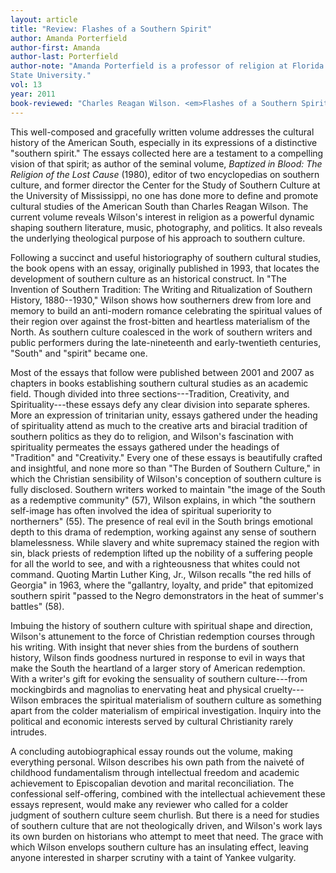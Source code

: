 ```yaml
---
layout: article
title: "Review: Flashes of a Southern Spirit"
author: Amanda Porterfield
author-first: Amanda
author-last: Porterfield
author-note: "Amanda Porterfield is a professor of religion at Florida
State University."
vol: 13
year: 2011
book-reviewed: "Charles Reagan Wilson. <em>Flashes of a Southern Spirit: Meanings of the Spirit in the U.S. South.</em> Athens: University of Georgia Press, 2011.  249 pp. ISBN 9780820338309."
---
```


This well-composed and gracefully written volume addresses the cultural
history of the American South, especially in its expressions of a
distinctive "southern spirit." The essays collected here are a testament
to a compelling vision of that spirit; as author of the seminal volume,
*Baptized in Blood: The Religion of the Lost Cause* (1980), editor of
two encyclopedias on southern culture, and former director the Center
for the Study of Southern Culture at the University of Mississippi, no
one has done more to define and promote cultural studies of the American
South than Charles Reagan Wilson. The current volume reveals Wilson's
interest in religion as a powerful dynamic shaping southern literature,
music, photography, and politics. It also reveals the underlying
theological purpose of his approach to southern culture.

Following a succinct and useful historiography of southern cultural
studies, the book opens with an essay, originally published in 1993,
that locates the development of southern culture as an historical
construct. In "The Invention of Southern Tradition: The Writing and
Ritualization of Southern History, 1880--1930," Wilson shows how
southerners drew from lore and memory to build an anti-modern romance
celebrating the spiritual values of their region over against the
frost-bitten and heartless materialism of the North. As southern culture
coalesced in the work of southern writers and public performers during
the late-nineteenth and early-twentieth centuries, "South" and "spirit"
became one.

Most of the essays that follow were published between 2001 and 2007 as
chapters in books establishing southern cultural studies as an academic
field. Though divided into three sections---Tradition, Creativity, and
Spirituality---these essays defy any clear division into separate spheres.
More an expression of trinitarian unity, essays gathered under the
heading of spirituality attend as much to the creative arts and biracial
tradition of southern politics as they do to religion, and Wilson's
fascination with spirituality permeates the essays gathered under the
headings of "Tradition" and "Creativity." Every one of these essays is
beautifully crafted and insightful, and none more so than "The Burden of
Southern Culture," in which the Christian sensibility of Wilson's
conception of southern culture is fully disclosed. Southern writers
worked to maintain "the image of the South as a redemptive community"
(57), Wilson explains, in which "the southern self-image has often
involved the idea of spiritual superiority to northerners" (55). The
presence of real evil in the South brings emotional depth to this drama
of redemption, working against any sense of southern blamelessness.
While slavery and white supremacy stained the region with sin, black
priests of redemption lifted up the nobility of a suffering people for
all the world to see, and with a righteousness that whites could not
command. Quoting Martin Luther King, Jr., Wilson recalls "the red hills
of Georgia" in 1963, where the "gallantry, loyalty, and pride" that
epitomized southern spirit "passed to the Negro demonstrators in the
heat of summer's battles" (58).

Imbuing the history of southern culture with spiritual shape and
direction, Wilson's attunement to the force of Christian redemption
courses through his writing. With insight that never shies from the
burdens of southern history, Wilson finds goodness nurtured in response
to evil in ways that make the South the heartland of a larger story of
American redemption. With a writer's gift for evoking the sensuality of
southern culture---from mockingbirds and magnolias to enervating heat and
physical cruelty---Wilson embraces the spiritual materialism of southern
culture as something apart from the colder materialism of empirical
investigation. Inquiry into the political and economic interests served
by cultural Christianity rarely intrudes.

A concluding autobiographical essay rounds out the volume, making
everything personal. Wilson describes his own path from the naiveté of
childhood fundamentalism through intellectual freedom and academic
achievement to Episcopalian devotion and marital reconciliation. The
confessional self-offering, combined with the intellectual achievement
these essays represent, would make any reviewer who called for a colder
judgment of southern culture seem churlish. But there is a need for
studies of southern culture that are not theologically driven, and
Wilson's work lays its own burden on historians who attempt to meet that
need. The grace with which Wilson envelops southern culture has an
insulating effect, leaving anyone interested in sharper scrutiny with a
taint of Yankee vulgarity.
